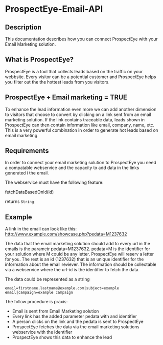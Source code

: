 ProspectEye-Email-API
=====================

Description
---------------------
This documentation describes how you can connect ProspectEye with your Email Marketing solution.

What is ProspectEye?
---------------------
ProspectEye is a tool that collects leads based on the traffic on your webbsite. Every visitor can be a potential
customer and ProspectEye helps you filter out the the hottest leads from you visitors.

ProspectEye + Email marketing = TRUE
---------------------
To enhance the lead information even more we can add another dimension to visitors that choose to convert by clicking on a link
sent from an email marketing solution. If the link contains traceable data, leads shown in ProspectEye can then contain information like email, company, name, etc.
This is a very powerful combination in order to generate hot leads based on email marketing.

Requirements
---------------------
In order to connect your email marketing solution to ProspectEye you need a compatable webservice and the capacity to add data
in the links generated i the email.

The webservice must have the following feature:

fetchDataBasedOnId(id)

returns ``String``

Example
---------------------
A link in the email can look like this: http://www.example.com/showcase.php?pedata=M1237632

The data that the email marketing solution should add to every url in the emails is the parametr pedata=M1237632. pedata=M
is the identifier for your solution where M could be any letter. ProspectEye will reserv a letter for you. The rest is an
id (1237632) that is an unique identifier for the information about the email reviever. The information should be collectable
via a webservice where the url-id is the identifier to fetch the data.

The data could be represented as a string

``
email=firstname.lastname@example.com|subject=example email|campaign=example campaign
``

The follow procedure is praxis:

- Email is sent from Email Marketing solution
- Every link has the added parameter pedata with and identifier
- A person clicks on the link and the pedata is sent to ProspectEye
- ProspectEye fetches the data via the email marketing solutions webservice with the identifier
- ProspectEye shows this data to enhance the lead


